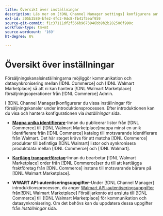 ```yaml
---
title: Översikt över inställningar
description: Läs mer om [!DNL Channel Manager settings] konfigurera autentisering och mappa produktkatalogattribut och transportföretag som krävs för att koordinera försäljningsåtgärder mellan [!DNL Commerce] och [!DNL Walmart Marketplace].
exl-id: 305b3580-bfe2-4fc2-9dc8-fb41f5eaf959
source-git-commit: f1c37111df2f566b9673946bb9b2b282506f990c
workflow-type: tm+mt
source-wordcount: '169'
ht-degree: 0%

---
```


# Översikt över inställningar

Försäljningskanalsinställningarna möjliggör kommunikation och datasynkronisering mellan [!DNL Commerce] och [!DNL Walmart Marketplace] så att ni kan hantera [!DNL Walmart Marketplace] försäljningsoperationer från [!DNL Commerce] Admin.

I [!DNL Channel Manager]konfigurerar du vissa inställningar för försäljningskanaler under introduktionsprocessen. Efter introduktionen kan du visa och hantera konfigurationen via *Inställningar* sida.

* **[Mappa unika identifierare](map-catalog-attributes.md)**-Innan du publicerar listor från [!DNL Commerce] till [!DNL Walmart Marketplace]mappa minst en unik identifierare från [!DNL Commerce] katalog till motsvarande identifierare från Walmart. Det här steget krävs för att matcha [!DNL Commerce] produkter till befintliga [!DNL Walmart] listor och synkronisera produktdata mellan [!DNL Commerce] och [!DNL Walmart].

* **[Kartlägg transportföretag](map-shipping-carriers.md)**-Innan du bearbetar [!DNL Walmart Marketplace] order från [!DNL Commerce]ser du till att kartlägga fraktföretag från [!DNL Commerce] instans till motsvarande bärare på [!DNL Walmart Marketplace].

* **WWART API-autentiseringsuppgifter**-Under [!DNL Channel Manager] introduktionsprocessen, du anger [Walmart API-autentiseringsuppgifter](walmart-prerequisites.md#generate-a-walmart-marketplace-production-api-key) från[!DNL Walmart Marketplace] Försäljarkonto att ansluta till [!DNL Commerce] till [!DNL Walmart Marketplace] för kommunikation och datasynkronisering. Om det behövs kan du uppdatera dessa uppgifter från *Inställningar* sida.
